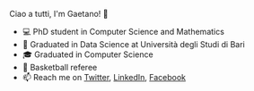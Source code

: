 Ciao a tutti, I'm Gaetano! 👋 

- :computer: PhD student in Computer Science and Mathematics
- :book: Graduated in Data Science at Università degli Studi di Bari
- :mortar_board: Graduated in Computer Science
- :basketball: Basketball referee
- 📫 Reach me on [Twitter](https://twitter.com/tanosettembre), [LinkedIn](https://www.linkedin.com/in/gaetano-settembre-a9b887185), [Facebook](https://www.facebook.com/gaetano.settembre)

<!---
tanosettembre/tanosettembre is a ✨ special ✨ repository because its `README.md` (this file) appears on your GitHub profile.
You can click the Preview link to take a look at your changes.
--->
